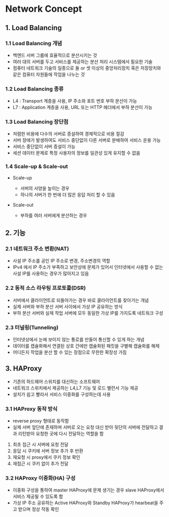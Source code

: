 # Network Concept

## 1. Load Balancing

### 1.1 Load Balancing 개념
- 백엔드 서버 그룹에 효율적으로 분산시키는 것
- 여러 대의 서버를 두고 서비스를 제공하는 분산 처리 시스템에서 필요한 기술
- 컴퓨터 네트워크 기술의 일종으로 둘 or 셋 이상의 중앙처리장치 혹은 저장장치와 같은 컴퓨터 자원들에 작업을 나누는 것

### 1.2 Load Balancing 종류
- L4 : Transport 계층을 사용, IP 주소와 포트 번호 부하 분산이 가능
- L7 : Application 계층을 사용, URL 또는 HTTP 헤더에서 부하 분산이 가능

### 1.3 Load Balancing 장단점
- 저렴한 비용에 다수의 서버로 증설하여 경제적으로 비용 절감
- 서버 장애가 발생하여도 서비스 중단없이 다른 서버로 분배하여 서비스 운용 가능
- 서비스 중단없이 서버 증설이 가능
- 세션 데이터 문제로 특정 사용자의 정보를 일관성 있게 유지할 수 없음

### 1.4 Scale-up & Scale-out
- Scale-up 
  + 서버의 사양을 높이는 경우
  + 하나의 서버가 한 번에 더 많은 응답 처리 할 수 있음

- Scale-out
  + 부하를 여러 서버에게 분산하는 경우

## 2. 기능

### 2.1 네트워크 주소 변환(NAT)
- 사설 IP 주소를 공인 IP 주소로 변경, 주소변경의 역할
- IPv4 에서 IP 주소가 부족하고 보안상에 문제가 있어서 인터넷에서 사용할 수 없는 사설 IP를 사용하는 경우가 많아지고 있음

### 2.2 동적 소스 라우팅 프로토콜(DSR)
- 서버에서 클라이언트로 되돌아가는 경우 바로 클라이언트를 찾아가는 개념
- 실제 서버와 부하 분산 서버 사이에서 가상 IP 공유하는 방식
- 부하 분산 서버와 실제 작업 서버에 모두 동일한 가상 IP를 가지도록 네트워크 구성

### 2.3 터널링(Tunneling)
- 인터넷상에서 눈에 보이지 않는 통로를 만들어 통신할 수 있게 하는 개념
- 데이터를 캡슐화해서 연결된 상호 간에만 캡슐화된 패킷을 구별해 캡슐화를 해제
- 어디든지 작업을 분산 할 수 있는 장점으로 무한한 확장성 가짐

## 3. HAProxy
- 기존의 하드웨어 스위치를 대신하는 소프트웨어 
- 네트워크 스위치에서 제공하는 L4,L7 기능 및 로드 밸런서 기능 제공
- 설치가 쉽고 빨라서 서비스 이중화를 구성하는데 사용

### 3.1 HAProxy 동작 방식
- reverse proxy 형태로 동작함
- 실제 서버 앞단에 존재하며 서버로 오는 요청 대신 받아 뒷단의 서버에 전달하고 결과 리턴받아 요청한 곳에 다시 전달하는 역할을 함
    
1. 최초 접근 시 서버에 요청 전달
2. 응답 시 쿠키에 서버 정보 추가 후 반환
3. 재요청 시 proxy에서 쿠키 정보 확인 
4. 재접근 시 쿠키 없이 추가 전달

### 3.2 HAProxy 이중화(HA) 구성
- 이중화 구성을 통하여 master HAProxy에 문제 생기는 경우 slave HAProxy에서 서비스 제공될 수 있도록 함
- 가상 IP 주소 공유하는 Active HAProxy와 Standby HAProxy가 hearbeat을 주고 받으며 정상 작동 확인
